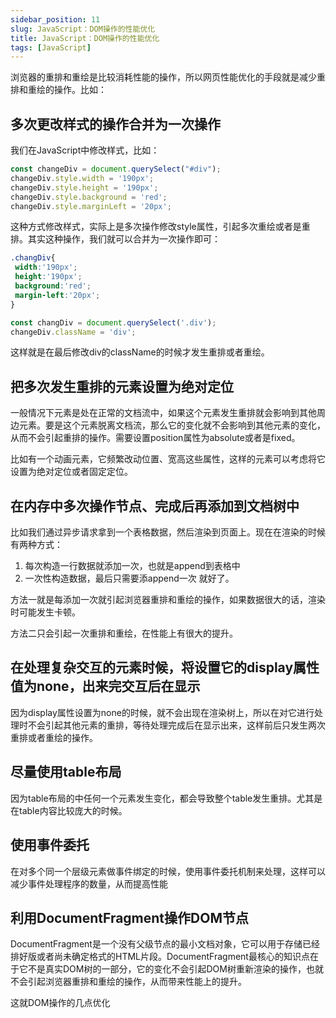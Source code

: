 ```yaml
---
sidebar_position: 11
slug: JavaScript：DOM操作的性能优化
title: JavaScript：DOM操作的性能优化
tags: [JavaScript]
---
```

浏览器的重排和重绘是比较消耗性能的操作，所以网页性能优化的手段就是减少重排和重绘的操作。比如：

## 多次更改样式的操作合并为一次操作

我们在JavaScript中修改样式，比如：

```javascript
const changeDiv = document.querySelect("#div");
changeDiv.style.width = '190px';
changeDiv.style.height = '190px';
changeDiv.style.background = 'red';
changeDiv.style.marginLeft = '20px';
```

这种方式修改样式，实际上是多次操作修改style属性，引起多次重绘或者是重排。其实这种操作，我们就可以合并为一次操作即可：

```css
.changDiv{
 width:'190px';
 height:'190px';
 background:'red';
 margin-left:'20px';
}
```

```js
const changDiv = document.querySelect('.div');
changeDiv.className = 'div';
```

这样就是在最后修改div的className的时候才发生重排或者重绘。

## 把多次发生重排的元素设置为绝对定位

一般情况下元素是处在正常的文档流中，如果这个元素发生重排就会影响到其他周边元素。要是这个元素脱离文档流，那么它的变化就不会影响到其他元素的变化，从而不会引起重排的操作。需要设置position属性为absolute或者是fixed。

比如有一个动画元素，它频繁改动位置、宽高这些属性，这样的元素可以考虑将它设置为绝对定位或者固定定位。

## 在内存中多次操作节点、完成后再添加到文档树中

比如我们通过异步请求拿到一个表格数据，然后渲染到页面上。现在在渲染的时候有两种方式：

1. 每次构造一行数据就添加一次，也就是append到表格中
2. 一次性构造数据，最后只需要添append一次 就好了。

方法一就是每添加一次就引起浏览器重排和重绘的操作，如果数据很大的话，渲染时可能发生卡顿。

方法二只会引起一次重排和重绘，在性能上有很大的提升。

## 在处理复杂交互的元素时候，将设置它的display属性值为none，出来完交互后在显示

因为display属性设置为none的时候，就不会出现在渲染树上，所以在对它进行处理时不会引起其他元素的重排，等待处理完成后在显示出来，这样前后只发生两次重排或者重绘的操作。

## 尽量使用table布局

因为table布局的中任何一个元素发生变化，都会导致整个table发生重排。尤其是在table内容比较庞大的时候。

## 使用事件委托

在对多个同一个层级元素做事件绑定的时候，使用事件委托机制来处理，这样可以减少事件处理程序的数量，从而提高性能

## 利用DocumentFragment操作DOM节点

DocumentFragment是一个没有父级节点的最小文档对象，它可以用于存储已经排好版或者尚未确定格式的HTML片段。DocumentFragment最核心的知识点在于它不是真实DOM树的一部分，它的变化不会引起DOM树重新渲染的操作，也就不会引起浏览器重排和重绘的操作，从而带来性能上的提升。

这就DOM操作的几点优化
